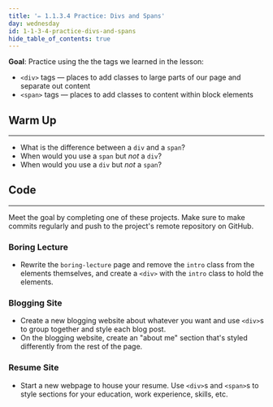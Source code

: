 ```yaml
---
title: '✏️ 1.1.3.4 Practice: Divs and Spans'
day: wednesday
id: 1-1-3-4-practice-divs-and-spans
hide_table_of_contents: true
---
```


**Goal**: Practice using the the tags we learned in the lesson:

* `<div>` tags — places to add classes to large parts of our page and separate out content
* `<span>` tags — places to add classes to content within block elements

## Warm Up
---

* What is the difference between a `div` and a `span`?
* When would you use a `span` but _not_ a `div`?
* When would you use a `div` but _not_ a `span`?

## Code
---

Meet the goal by completing one of these projects. Make sure to make commits regularly and push to the project's remote repository on GitHub.

### Boring Lecture

* Rewrite the `boring-lecture` page and remove the `intro` class from the elements themselves, and create a `<div>` with the `intro` class to hold the elements.

### Blogging Site

* Create a new blogging website about whatever you want and use `<div>`s to group together and style each blog post.
* On the blogging website, create an "about me" section that's styled differently from the rest of the page.

### Resume Site

* Start a new webpage to house your resume. Use `<div>`s and `<span>`s to style sections for your education, work experience, skills, etc.
